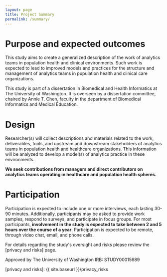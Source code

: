 ```yaml
---
layout: page
title: Project Summary
permalink: /summary/
---
```




# Purpose and expected outcomes

This study aims to create a generalized description of the work of analytics teams in population health and clinical environments. Such work is expected to lead to improved models and practices for the structure and management of analytics teams in population health and clinical care organizations.

This study is part of a dissertation in Biomedical and Health Informatics at The University of Washington. It is overseen by a dissertation committee, chaired by Annie T. Chen, faculty in the department of Biomedical Informatics and Medical Education.

# Design

Researcher(s) will collect descriptions and materials related to the work, deliverables, tools, and upstream and downstream stakeholders of analytics teams in population health and healthcare organizations. This information will be analyzed to develop a model(s) of analytics practice in these environments. 

**We seek contributions from managers and direct contributors on analytics teams operating in healthcare and population health spheres.**

# Participation

Participation is expected to include one or more interviews, each lasting 30-90 minutes. Additionally, participants may be asked to provide work samples, respond to surveys, and participate in focus groups. For most participants, **involvement in the study is expected to take between 2 and 5 hours over the course of a year**. Participation is expected to be remote, through video chat, email, and phone calls. 

For details regarding the study's oversight and risks please review the [privacy and risks] page. 

Approved by The University of Washington IRB: STUDY00015689

[privacy and risks]: {{ site.baseurl }}/privacy_risks
